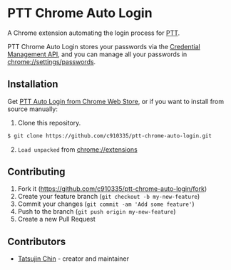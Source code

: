# PTT Chrome Auto Login

A Chrome extension automating the login process for [PTT](https://term.ptt.cc).

PTT Chrome Auto Login stores your passwords via the [Credential Management API](https://developer.mozilla.org/en-US/docs/Web/API/Credential_Management_API), and you can manage all your passwords in [chrome://settings/passwords](chrome://settings/passwords).

## Installation

Get [PTT Auto Login from Chrome Web Store](https://chrome.google.com/webstore/detail/ptt-auto-login/ghaajmaenailmmipaomfgoaemccfadfj), or if you want to install from source manually:

1. Clone this repository.

```sh
$ git clone https://github.com/c910335/ptt-chrome-auto-login.git
```

2. `Load unpacked` from [chrome://extensions](chrome://extensions)

## Contributing

1. Fork it (<https://github.com/c910335/ptt-chrome-auto-login/fork>)
2. Create your feature branch (`git checkout -b my-new-feature`)
3. Commit your changes (`git commit -am 'Add some feature'`)
4. Push to the branch (`git push origin my-new-feature`)
5. Create a new Pull Request

## Contributors

- [Tatsujin Chin](https://github.com/c910335) - creator and maintainer
